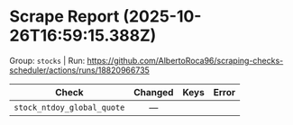 # Scrape Report (2025-10-26T16:59:15.388Z)

Group: `stocks`  |  Run: https://github.com/AlbertoRoca96/scraping-checks-scheduler/actions/runs/18820966735

| Check | Changed | Keys | Error |
|---|:---:|:--|:--|
| `stock_ntdoy_global_quote` | — |  |  |

